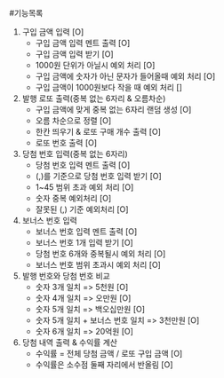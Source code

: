 #기능목록
1. 구입 금액 입력 [O]
    - 구입 금액 입력 멘트 출력 [O]
    - 구입 금액 입력 받기 [O]
    - 1000원 단위가 아닐시 예외 처리 [O]
    - 구입 금액에 숫자가 아닌 문자가 들어올때 예외 처리 [O]
    - 구입 금액이 1000원보다 작을 때 예외 처리 []
2. 발행 로또 출력(중복 없는 6자리 & 오름차순)
   - 구입 금액에 맞게 중복 없는 6자리 랜덤 생성 [O]
   - 오름 차순으로 정렬 [O]
   - 한칸 띄우기 & 로또 구매 개수 출력 [O]
   - 로또 번호 출력 [O]
3. 당첨 번호 입력(중복 없는 6자리)
    - 당첨 번호 입력 멘트 출력 [O]
    - (,)를 기준으로 당첨 번호 입력 받기 [O]
    - 1~45 범위 초과 예외 처리 [O]
    - 숫자 중복 예외처리 [O]
    - 잘못된 (,) 기준 예외처리 [O]
4. 보너스 번호 입력
    - 보너스 번호 입력 멘트 출력 [O]
    - 보너스 번호 1개 입력 받기 [O]
    - 당첨 번호 6개와 중복될시 예외 처리 [O]
    - 보너스 번호 범위 초과시 예외 처리 [O]
5. 발행 번호와 당첨 번호 비교
    - 숫자 3개 일치 => 5천원 [O]
    - 숫자 4개 일치 => 오만원 [O]
    - 숫자 5개 일치 => 백오십만원 [O]
    - 숫자 5개 일치 + 보너스 번호 일치 => 3천만원 [O]
    - 숫자 6개 일치 => 20억원 [O]
6. 당첨 내역 출력 & 수익률 계산
    - 수익률 = 전체 당첨 금액 / 로또 구입 금액 [O]
    - 수익률은 소수점 둘째 자리에서 반올림 [O]
   




